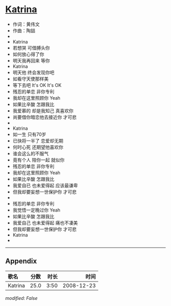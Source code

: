 # [Katrina](https://music.163.com/song?id=30569100)

* 作词：黄伟文
* 作曲：陶喆
* 
* Katrina
* 若想哭 可借膊头你
* 如何放心得了你
* 明天我再回来 等你
* Katrina
* 明天他 终会发现你吧
* 如看守天使那样美
* 等下去吧 It's OK It's OK
* 残忍的单恋 非你专利
* 我却在这里照顾你 Yeah
* 如果比辛酸 怎跟我比
* 我爱慕的 却是我知己 真喜欢你
* 尚要借你暗恋他去接近你 才可悲
* 
* Katrina
* 如一生 只有70岁
* 已快将一半了 恋爱却无期
* 何时心死 还期望他喜欢你
* 谁会这么的不服气
* 竟有个人 陪你一起 就似你
* 残忍的单恋 非你专利
* 我却在这里照顾你 Yeah
* 如果比辛酸 怎跟我比
* 我爱自已 也未爱得起 应该最谦卑
* 但我却要妄想一世保护你 才可悲
* 
* 残忍的单恋 非你专利
* 我觉悟一定晚过你 Yeah
* 如果比辛酸 怎跟我比
* 我爱自己 也未爱得起 痛也不凄美
* 但我却要妄想一世保护你 才可悲
* Katrina
* 


---

## Appendix

|歌名|分数|时长|时间|
|:---|:---:|---:|---:|
|Katrina|25.0|3:50|2008-12-23

*modified: False*